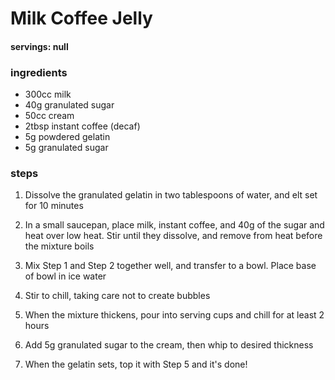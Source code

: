 # Milk Coffee Jelly
#### servings: null
### ingredients
- 300cc milk
- 40g granulated sugar
- 50cc cream
- 2tbsp instant coffee (decaf)
- 5g powdered gelatin
- 5g granulated sugar

### steps
1. Dissolve the granulated gelatin in two tablespoons of water, and elt set for 10 minutes

2. In a small saucepan, place milk, instant coffee, and 40g of the sugar and heat over low heat. Stir until they dissolve, and remove from heat before the mixture boils

3. Mix Step 1 and Step 2 together well, and transfer to a bowl. Place base of bowl in ice water

4. Stir to chill, taking care not to create bubbles

5. When the mixture thickens, pour into serving cups and chill for at least 2 hours

6. Add 5g granulated sugar to the cream, then whip to desired thickness

7. When the gelatin sets, top it with Step 5 and it's done!
